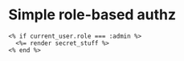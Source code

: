 # Simple role-based authz

```erb
<% if current_user.role === :admin %>
  <%= render secret_stuff %>
<% end %>
```

